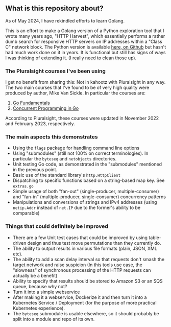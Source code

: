 ## What is this repository about?
As of May 2024, I have rekindled efforts to learn Golang.

This is an effort to make a Golang version of a Python exploration
tool that I wrote many years ago, "HTTP Harvest", which essentially
performs a rather dumb search for responsive HTTP servers on IP
addresses within a "Class C" network block. The Python version is
available [here, on Github](https://github.com/owenjklan/http_harvest) but
hasn't had much work done on it in years. It is functional but still has
signs of ways I was thinking of extending it. (I really need to clean those
up).

### The Pluralsight courses I've been using
I get no benefit from sharing this: Not in kahootz with Pluralsight in
any way. The two main courses that I've found to be of very high quality
were produced by author, Mike Van Sickle. In particular the courses are:
1. [Go Fundamentals](https://app.pluralsight.com/library/courses/fundamentals-go/table-of-contents)
2. [Concurrent Programming in Go](https://app.pluralsight.com/library/courses/go-programming-concurrent/table-of-contents)

According to Pluralsight, these courses were updated in November 2022 and February
2023, respectively.

### The main aspects this demonstrates
- Using the `flags` package for handling command line options
- Using "submodules" (still not 100% on correct terminologies). In particular the
  `byteseq` and `netobjects` directories.
- Unit testing Go code, as demonstrated in the "submodules" mentioned in the previous
  point.
- Basic use of the standard library's `http.HttpClient`
- Dispatching to specific functions based on a string-based map key. See `extras.go`
- Simple usage of both "fan-out" (single-producer, multiple-consumer) and "fan-in"
  (multiple-producer, single-consumer) concurrency patterns
- Manipulations and conversions of strings and IPv4 addresses (using `netip.Addr`
  instead of `net.IP` due to the former's ability to be comparable)

### Things that could definitely be improved
- There are a few Unit test cases that could be improved by using table-driven
  design and thus test move permutations than they currently do.
- The ability to output results in various file formats (plain, JSON, XML etc).
- The ability to add a scan delay interval so that requests don't smash the
  target network and raise suspicion (In this tools use case, the "slowness" of
  synchronous processing of the HTTP requests can actually be a benefit)
- Ability to specify that results should be stored to Amazon S3 or an SQS queue, because why not?
- Turn it into a simple webservice
- After making it a webservice, Dockerize it and then turn it into a Kubernetes
  Service / Deployment (for the purpose of more practical Kubernetes experience).
- The `byteseq` submodule is usable elsewhere, so it should probably be split into
  a module and repo of its own.